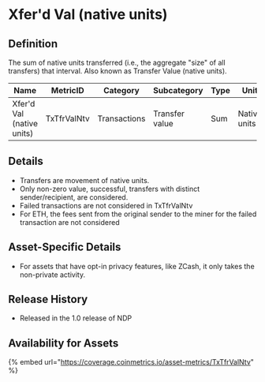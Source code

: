 # Xfer'd Val (native units)

## Definition

The sum of native units transferred (i.e., the aggregate "size" of all transfers) that interval. Also known as Transfer Value (native units).

| Name                      | MetricID    | Category     | Subcategory    | Type | Unit         | Interval |
| ------------------------- | ----------- | ------------ | -------------- | ---- | ------------ | -------- |
| Xfer'd Val (native units) | TxTfrValNtv | Transactions | Transfer value | Sum  | Native units | 1 day    |

## Details

* Transfers are movement of native units.
* Only non-zero value, successful, transfers with distinct sender/recipient, are considered.
* Failed transactions are not considered in TxTfrValNtv
* For ETH, the fees sent from the original sender to the miner for the failed transaction are not considered

## Asset-Specific Details

* For assets that have opt-in privacy features, like ZCash, it only takes the non-private activity.

## Release History

* Released in the 1.0 release of NDP

## Availability for Assets

{% embed url="https://coverage.coinmetrics.io/asset-metrics/TxTfrValNtv" %}

